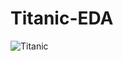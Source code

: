 # Titanic-EDA
![Titanic]([https://www.kaggle.com/datasets/ibrahimelsayed182/titanic-dataset](https://www.bing.com/ck/a?!&&p=aa062b779fa4fad1JmltdHM9MTcwNDI0MDAwMCZpZ3VpZD0yODAxY2ZkMi0wZmExLTYxN2MtM2YyNS1kZDY1MGVjMTYwYzEmaW5zaWQ9NTcwOA&ptn=3&ver=2&hsh=3&fclid=2801cfd2-0fa1-617c-3f25-dd650ec160c1&u=a1L2ltYWdlcy9zZWFyY2g_cT10aXRhbmljIGltYWdlcyZGT1JNPUlRRlJCQSZpZD04QzAzNEEyOUQ0MjNFOUUyRTA0NkU3RUI4MTdBMEQ0NTRCQUY2QUE2&ntb=1)https://www.bing.com/ck/a?!&&p=aa062b779fa4fad1JmltdHM9MTcwNDI0MDAwMCZpZ3VpZD0yODAxY2ZkMi0wZmExLTYxN2MtM2YyNS1kZDY1MGVjMTYwYzEmaW5zaWQ9NTcwOA&ptn=3&ver=2&hsh=3&fclid=2801cfd2-0fa1-617c-3f25-dd650ec160c1&u=a1L2ltYWdlcy9zZWFyY2g_cT10aXRhbmljIGltYWdlcyZGT1JNPUlRRlJCQSZpZD04QzAzNEEyOUQ0MjNFOUUyRTA0NkU3RUI4MTdBMEQ0NTRCQUY2QUE2&ntb=1)
